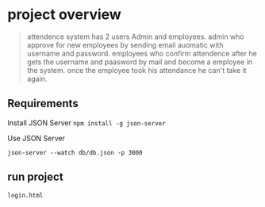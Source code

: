 <!-- @format -->

# project overview

> attendence system has 2 users Admin and employees.
> admin who approve for new employees by sending email auomatic with username and password.
> employees who confirm attendence after he gets the username and paasword by mail and become a employee in the system.
> once the employee took his attendance he can't take it again. 

## Requirements

Install JSON Server
`npm install -g json-server`

Use JSON Server

`json-server --watch db/db.json -p 3000`

## run project

`login.html`

